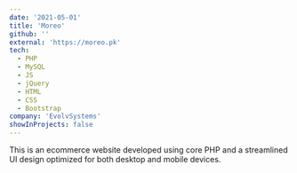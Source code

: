 ```yaml
---
date: '2021-05-01'
title: 'Moreo'
github: ''
external: 'https://moreo.pk'
tech:
  - PHP
  - MySQL
  - JS
  - jQuery
  - HTML
  - CSS
  - Bootstrap
company: 'EvolvSystems'
showInProjects: false
---
```


This is an ecommerce website developed using core PHP and a streamlined UI design optimized for both desktop and mobile devices.
